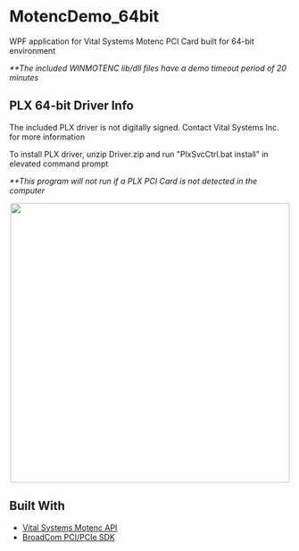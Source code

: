 # MotencDemo_64bit
WPF application for Vital Systems Motenc PCI Card built for 64-bit environment

<i>**The included WINMOTENC lib/dll files have a demo timeout period of 20 minutes</i>

## PLX 64-bit Driver Info
The included PLX driver is not digitally signed. Contact Vital Systems Inc. for more information

To install PLX driver, unzip Driver.zip and run "PlxSvcCtrl.bat install" in elevated command prompt

<i>**This program will not run if a PLX PCI Card is not detected in the computer</i>

<p align="center">
  <img src="/img/MotencDemo.png" width="500"/>
</p>

## Built With

* [Vital Systems Motenc API](https://www.vitalsystem.com/motion/SDK/motion_control_api.php)
* [BroadCom PCI/PCIe SDK](https://www.broadcom.com/products/pcie-switches-bridges/software-dev-kit)
